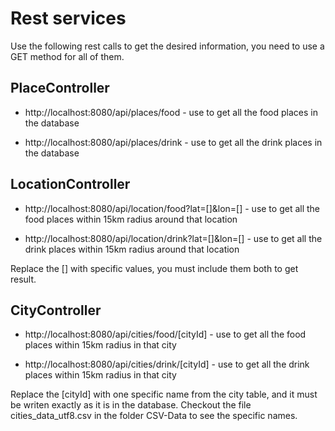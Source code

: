 # Rest services
Use the following rest calls to get the desired information, you need to use a GET method for all of them.

## PlaceController

* http://localhost:8080/api/places/food - use to get all the food places in the database

* http://localhost:8080/api/places/drink - use to get all the drink places in the database


## LocationController

* http://localhost:8080/api/location/food?lat=[]&lon=[] - use to get all the food places within 15km radius around that location

* http://localhost:8080/api/location/drink?lat=[]&lon=[] - use to get all the drink places within 15km radius around that location

Replace the [] with specific values, you must include them both to get result.


## CityController

* http://localhost:8080/api/cities/food/[cityId] - use to get all the food places within 15km radius in that city

* http://localhost:8080/api/cities/drink/[cityId] - use to get all the drink places within 15km radius in that city

Replace the [cityId] with one specific name from the city table, and it must be writen exactly as it is in the database.
Checkout the file cities_data_utf8.csv in the folder CSV-Data to see the specific names.